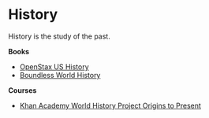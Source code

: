 # History

History is the study of the past.

**Books**

* [OpenStax US History](https://openstax.org/details/books/us-history)
* [Boundless World History](https://courses.lumenlearning.com/boundless-worldhistory/)

**Courses**

* [Khan Academy World History Project Origins to Present](https://www.khanacademy.org/humanities/whp-origins)
